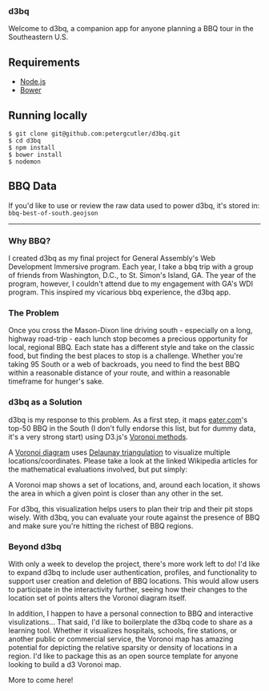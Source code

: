 ### d3bq

Welcome to d3bq, a companion app for anyone planning a BBQ tour in the Southeastern U.S.

## Requirements

- [Node.js](http://nodejs.org/)
- [Bower](http://bower.io/)

## Running locally

    $ git clone git@github.com:petergcutler/d3bq.git
    $ cd d3bq
    $ npm install
    $ bower install
    $ nodemon

## BBQ Data

If you'd like to use or review the raw data used to power d3bq, it's stored in: `bbq-best-of-south.geojson`

---

### Why BBQ?

I created d3bq as my final project for General Assembly's Web Development Immersive program. Each year, I take a bbq trip with a group of friends from Washington, D.C., to St. Simon's Island, GA. The year of the program, however, I couldn't attend due to my engagement with GA's WDI program. This inspired my vicarious bbq experience, the d3bq app.

### The Problem

Once you cross the Mason-Dixon line driving south - especially on a long, highway road-trip - each lunch stop becomes a precious opportunity for local, regional BBQ. Each state has a different style and take on the classic food, but finding the best places to stop is a challenge. Whether you're taking 95 South or a web of backroads, you need to find the best BBQ within a reasonable distance of your route, and within a reasonable timeframe for hunger's sake.

### d3bq as a Solution

d3bq is my response to this problem. As a first step, it maps [eater.com](http://www.eater.com/)'s top-50 BBQ in the South (I don't fully endorse this list, but for dummy data, it's a very strong start) using D3.js's [Voronoi methods](https://github.com/mbostock/d3/wiki/Voronoi-Geom).

A [Voronoi diagram](https://en.wikipedia.org/wiki/Voronoi_diagram) uses [Delaunay triangulation](https://en.wikipedia.org/wiki/Delaunay_triangulation) to visualize multiple locations/coordinates. Please take a look at the linked Wikipedia articles for the mathematical evaluations involved, but put simply:

A Voronoi map shows a set of locations, and, around each location, it shows the area in which a given point is closer than any other in the set.

For d3bq, this visualization helps users to plan their trip and their pit stops wisely. With d3bq, you can evaluate your route against the presence of BBQ and make sure you're hitting the richest of BBQ regions.


### Beyond d3bq

With only a week to develop the project, there's more work left to do! I'd like to expand d3bq to include user authentication, profiles, and functionality to support user creation and deletion of BBQ locations. This would allow users to participate in the interactivity further, seeing how their changes to the location set of points alters the Voronoi diagram itself.

In addition, I happen to have a personal connection to BBQ and interactive visulizations... That said, I'd like to boilerplate the d3bq code to share as a learning tool. Whether it visualizes hospitals, schools, fire stations, or another public or commercial service, the Voronoi map has amazing potential for depicting the relative sparsity or density of locations in a region. I'd like to package this as an open source template for anyone looking to build a d3 Voronoi map.

More to come here!

